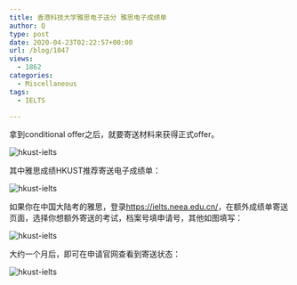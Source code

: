 ```yaml
---
title: 香港科技大学雅思电子送分 雅思电子成绩单
author: Q
type: post
date: 2020-04-23T02:22:57+00:00
url: /blog/1047
views:
  - 1862
categories:
  - Miscellaneous
tags:
  - IELTS

---
```

拿到conditional offer之后，就要寄送材料来获得正式offer。

![hkust-ielts](/images/hkust-ielts/hkust-ielts.png)

其中雅思成绩HKUST推荐寄送电子成绩单：

![hkust-ielts](/images/hkust-ielts/hkust-ielts-2-1.png)

如果你在中国大陆考的雅思，登录<https://ielts.neea.edu.cn/>，在额外成绩单寄送页面，选择你想额外寄送的考试，档案号填申请号，其他如图填写：

![hkust-ielts](/images/hkust-ielts/hkust-ielts-3-1.png)

大约一个月后，即可在申请官网查看到寄送状态：

![hkust-ielts](/images/hkust-ielts/hkust-ielts-4-1.png)